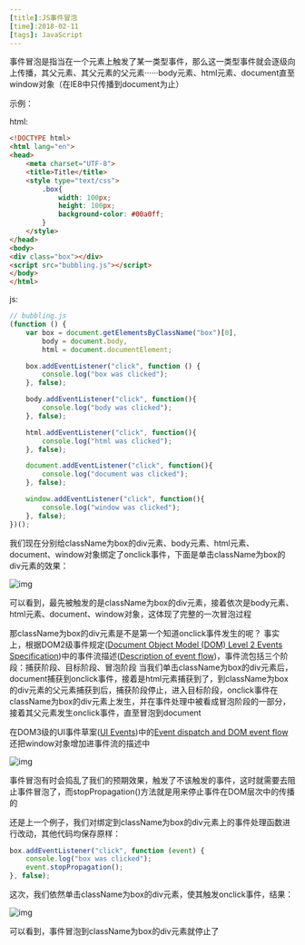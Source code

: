 ```yaml
---
[title]:JS事件冒泡
[time]:2018-02-11
[tags]: JavaScript
---
```


事件冒泡是指当在一个元素上触发了某一类型事件，那么这一类型事件就会逐级向上传播，其父元素、其父元素的父元素······body元素、html元素、document直至window对象（在IE8中只传播到document为止）

示例：

html:

```html
<!DOCTYPE html>
<html lang="en">
<head>
    <meta charset="UTF-8">
    <title>Title</title>
    <style type="text/css">
        .box{
            width: 100px;
            height: 100px;
            background-color: #00a0ff;
        }
    </style>
</head>
<body>
<div class="box"></div>
<script src="bubbling.js"></script>
</body>
</html>
```

js:

```javascript
// bubbling.js
(function () {
    var box = document.getElementsByClassName("box")[0],
        body = document.body,
        html = document.documentElement;

    box.addEventListener("click", function () {
        console.log("box was clicked");
    }, false);

    body.addEventListener("click", function(){
        console.log("body was clicked");
    }, false);

    html.addEventListener("click", function(){
        console.log("html was clicked");
    }, false);

    document.addEventListener("click", function(){
        console.log("document was clicked");
    }, false);

    window.addEventListener("click", function(){
        console.log("window was clicked");
    }, false);
})();
```

我们现在分别给className为box的div元素、body元素、html元素、document、window对象绑定了onclick事件，下面是单击className为box的div元素的效果：

![img](https://s3.ax1x.com/2020/12/13/reqBHx.png)

可以看到，最先被触发的是className为box的div元素，接着依次是body元素、html元素、document、window对象，这体现了完整的一次冒泡过程

那className为box的div元素是不是第一个知道onclick事件发生的呢？
事实上，根据DOM2级事件规定([Document Object Model (DOM) Level 2 Events Specification](https://www.w3.org/TR/2000/REC-DOM-Level-2-Events-20001113/events.html))中的事件流描述([Description of event flow](https://www.w3.org/TR/2000/REC-DOM-Level-2-Events-20001113/events.html#Events-flow-capture))，事件流包括三个阶段：捕获阶段、目标阶段、冒泡阶段
当我们单击className为box的div元素后，document捕获到onclick事件，接着是html元素捕获到了，到className为box的div元素的父元素捕获到后，捕获阶段停止，进入目标阶段，onclick事件在className为box的div元素上发生，并在事件处理中被看成冒泡阶段的一部分，接着其父元素发生onclick事件，直至冒泡到document

在DOM3级的UI事件草案([UI Events](https://www.w3.org/TR/2016/WD-uievents-20160804/))中的[Event dispatch and DOM event flow](https://www.w3.org/TR/DOM-Level-3-Events/#event-flow)还把window对象增加进事件流的描述中

![img](https://s3.ax1x.com/2020/12/13/reqsUK.png)

事件冒泡有时会捣乱了我们的预期效果，触发了不该触发的事件，这时就需要去阻止事件冒泡了，而stopPropagation()方法就是用来停止事件在DOM层次中的传播的

还是上一个例子，我们对绑定到className为box的div元素上的事件处理函数进行改动，其他代码均保存原样：

```javascript
box.addEventListener("click", function (event) {
    console.log("box was clicked");
    event.stopPropagation();
}, false);
```

这次，我们依然单击className为box的div元素，使其触发onclick事件，结果：

![img](https://s3.ax1x.com/2020/12/13/reqy4O.png)

可以看到，事件冒泡到className为box的div元素就停止了